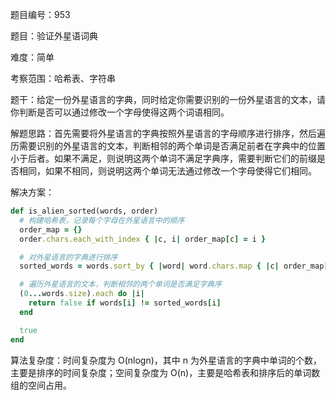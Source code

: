 题目编号：953

题目：验证外星语词典

难度：简单

考察范围：哈希表、字符串

题干：给定一份外星语言的字典，同时给定你需要识别的一份外星语言的文本，请你判断是否可以通过修改一个字母使得这两个词语相同。

解题思路：首先需要将外星语言的字典按照外星语言的字母顺序进行排序，然后遍历需要识别的外星语言的文本，判断相邻的两个单词是否满足前者在字典中的位置小于后者。如果不满足，则说明这两个单词不满足字典序，需要判断它们的前缀是否相同，如果不相同，则说明这两个单词无法通过修改一个字母使得它们相同。

解决方案：

```ruby
def is_alien_sorted(words, order)
  # 构建哈希表，记录每个字母在外星语言中的顺序
  order_map = {}
  order.chars.each_with_index { |c, i| order_map[c] = i }

  # 对外星语言的字典进行排序
  sorted_words = words.sort_by { |word| word.chars.map { |c| order_map[c] } }

  # 遍历外星语言的文本，判断相邻的两个单词是否满足字典序
  (0...words.size).each do |i|
    return false if words[i] != sorted_words[i]
  end

  true
end
```

算法复杂度：时间复杂度为 O(nlogn)，其中 n 为外星语言的字典中单词的个数，主要是排序的时间复杂度；空间复杂度为 O(n)，主要是哈希表和排序后的单词数组的空间占用。